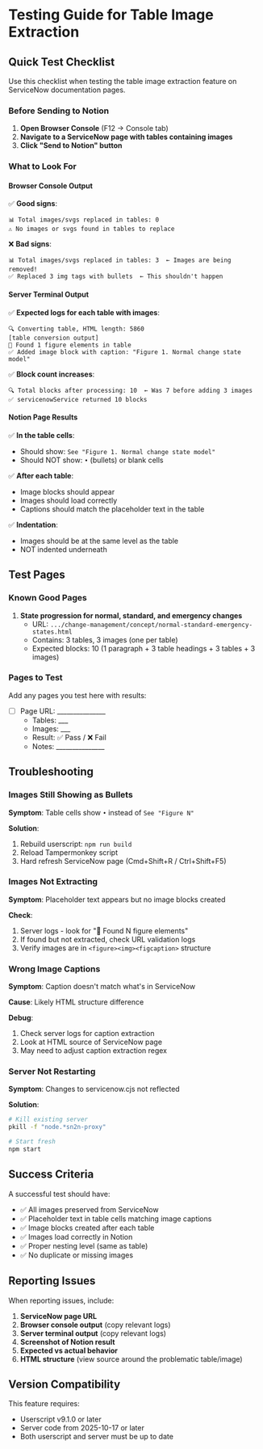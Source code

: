 # Testing Guide for Table Image Extraction

## Quick Test Checklist

Use this checklist when testing the table image extraction feature on ServiceNow documentation pages.

### Before Sending to Notion

1. **Open Browser Console** (F12 → Console tab)
2. **Navigate to a ServiceNow page with tables containing images**
3. **Click "Send to Notion" button**

### What to Look For

#### Browser Console Output

✅ **Good signs**:
```
📊 Total images/svgs replaced in tables: 0
⚠️ No images or svgs found in tables to replace
```

❌ **Bad signs**:
```
📊 Total images/svgs replaced in tables: 3  ← Images are being removed!
✅ Replaced 3 img tags with bullets  ← This shouldn't happen
```

#### Server Terminal Output

✅ **Expected logs for each table with images**:
```
🔍 Converting table, HTML length: 5860
[table conversion output]
📸 Found 1 figure elements in table
✅ Added image block with caption: "Figure 1. Normal change state model"
```

✅ **Block count increases**:
```
🔍 Total blocks after processing: 10  ← Was 7 before adding 3 images
✅ servicenowService returned 10 blocks
```

#### Notion Page Results

✅ **In the table cells**:
- Should show: `See "Figure 1. Normal change state model"`
- Should NOT show: `•` (bullets) or blank cells

✅ **After each table**:
- Image blocks should appear
- Images should load correctly
- Captions should match the placeholder text in the table

✅ **Indentation**:
- Images should be at the same level as the table
- NOT indented underneath

## Test Pages

### Known Good Pages

1. **State progression for normal, standard, and emergency changes**
   - URL: `.../change-management/concept/normal-standard-emergency-states.html`
   - Contains: 3 tables, 3 images (one per table)
   - Expected blocks: 10 (1 paragraph + 3 table headings + 3 tables + 3 images)

### Pages to Test

Add any pages you test here with results:

- [ ] Page URL: _______________
  - Tables: ___
  - Images: ___
  - Result: ✅ Pass / ❌ Fail
  - Notes: _______________

## Troubleshooting

### Images Still Showing as Bullets

**Symptom**: Table cells show `•` instead of `See "Figure N"`

**Solution**:
1. Rebuild userscript: `npm run build`
2. Reload Tampermonkey script
3. Hard refresh ServiceNow page (Cmd+Shift+R / Ctrl+Shift+F5)

### Images Not Extracting

**Symptom**: Placeholder text appears but no image blocks created

**Check**:
1. Server logs - look for "📸 Found N figure elements"
2. If found but not extracted, check URL validation logs
3. Verify images are in `<figure><img><figcaption>` structure

### Wrong Image Captions

**Symptom**: Caption doesn't match what's in ServiceNow

**Cause**: Likely HTML structure difference

**Debug**:
1. Check server logs for caption extraction
2. Look at HTML source of ServiceNow page
3. May need to adjust caption extraction regex

### Server Not Restarting

**Symptom**: Changes to servicenow.cjs not reflected

**Solution**:
```bash
# Kill existing server
pkill -f "node.*sn2n-proxy"

# Start fresh
npm start
```

## Success Criteria

A successful test should have:

- ✅ All images preserved from ServiceNow
- ✅ Placeholder text in table cells matching image captions
- ✅ Image blocks created after each table
- ✅ Images load correctly in Notion
- ✅ Proper nesting level (same as table)
- ✅ No duplicate or missing images

## Reporting Issues

When reporting issues, include:

1. **ServiceNow page URL**
2. **Browser console output** (copy relevant logs)
3. **Server terminal output** (copy relevant logs)
4. **Screenshot of Notion result**
5. **Expected vs actual behavior**
6. **HTML structure** (view source around the problematic table/image)

## Version Compatibility

This feature requires:
- Userscript v9.1.0 or later
- Server code from 2025-10-17 or later
- Both userscript and server must be up to date
